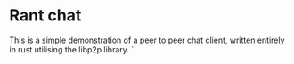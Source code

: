 # Rant chat

This is a simple demonstration of a peer to peer chat client, written entirely in rust utilising the libp2p library.
``
